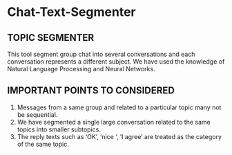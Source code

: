 # Chat-Text-Segmenter

## TOPIC SEGMENTER

This tool segment group chat into several conversations and each conversation represents a
different subject. We have used the knowledge of Natural Language Processing and Neural
Networks.

## IMPORTANT POINTS TO CONSIDERED

1. Messages from a same group and related to a particular topic many not be sequential.
2. We have segmented a single large conversation related to the same topics into smaller
subtopics.
3. The reply texts such as ‘OK’, ‘nice ‘, ’I agree’ are treated as the category of the same
topic.
